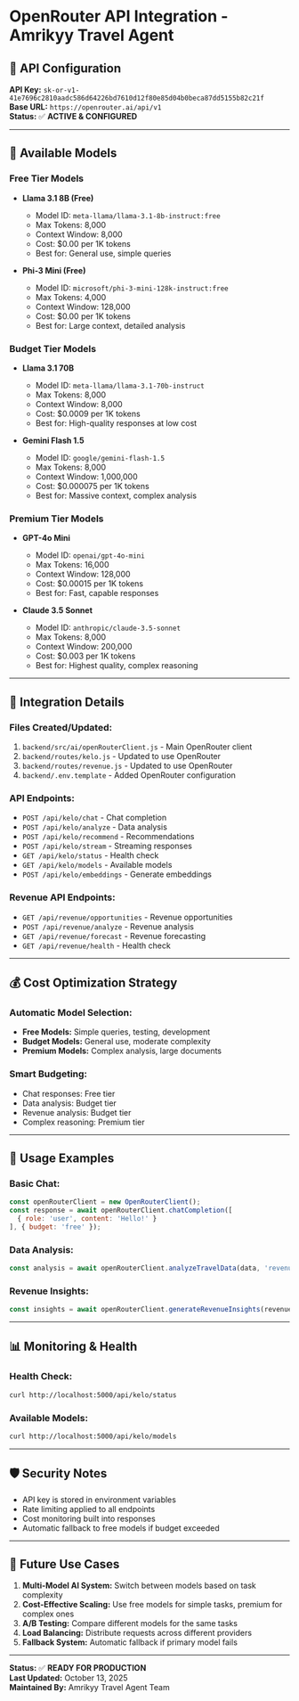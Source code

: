 # OpenRouter API Integration - Amrikyy Travel Agent

## 🔑 **API Configuration**

**API Key:** `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`  
**Base URL:** `https://openrouter.ai/api/v1`  
**Status:** ✅ **ACTIVE & CONFIGURED**

---

## 🤖 **Available Models**

### **Free Tier Models**
- **Llama 3.1 8B (Free)**
  - Model ID: `meta-llama/llama-3.1-8b-instruct:free`
  - Max Tokens: 8,000
  - Context Window: 8,000
  - Cost: $0.00 per 1K tokens
  - Best for: General use, simple queries

- **Phi-3 Mini (Free)**
  - Model ID: `microsoft/phi-3-mini-128k-instruct:free`
  - Max Tokens: 4,000
  - Context Window: 128,000
  - Cost: $0.00 per 1K tokens
  - Best for: Large context, detailed analysis

### **Budget Tier Models**
- **Llama 3.1 70B**
  - Model ID: `meta-llama/llama-3.1-70b-instruct`
  - Max Tokens: 8,000
  - Context Window: 8,000
  - Cost: $0.0009 per 1K tokens
  - Best for: High-quality responses at low cost

- **Gemini Flash 1.5**
  - Model ID: `google/gemini-flash-1.5`
  - Max Tokens: 8,000
  - Context Window: 1,000,000
  - Cost: $0.000075 per 1K tokens
  - Best for: Massive context, complex analysis

### **Premium Tier Models**
- **GPT-4o Mini**
  - Model ID: `openai/gpt-4o-mini`
  - Max Tokens: 16,000
  - Context Window: 128,000
  - Cost: $0.00015 per 1K tokens
  - Best for: Fast, capable responses

- **Claude 3.5 Sonnet**
  - Model ID: `anthropic/claude-3.5-sonnet`
  - Max Tokens: 8,000
  - Context Window: 200,000
  - Cost: $0.003 per 1K tokens
  - Best for: Highest quality, complex reasoning

---

## 🚀 **Integration Details**

### **Files Created/Updated:**
1. `backend/src/ai/openRouterClient.js` - Main OpenRouter client
2. `backend/routes/kelo.js` - Updated to use OpenRouter
3. `backend/routes/revenue.js` - Updated to use OpenRouter
4. `backend/.env.template` - Added OpenRouter configuration

### **API Endpoints:**
- `POST /api/kelo/chat` - Chat completion
- `POST /api/kelo/analyze` - Data analysis
- `POST /api/kelo/recommend` - Recommendations
- `POST /api/kelo/stream` - Streaming responses
- `GET /api/kelo/status` - Health check
- `GET /api/kelo/models` - Available models
- `POST /api/kelo/embeddings` - Generate embeddings

### **Revenue API Endpoints:**
- `GET /api/revenue/opportunities` - Revenue opportunities
- `POST /api/revenue/analyze` - Revenue analysis
- `GET /api/revenue/forecast` - Revenue forecasting
- `GET /api/revenue/health` - Health check

---

## 💰 **Cost Optimization Strategy**

### **Automatic Model Selection:**
- **Free Models:** Simple queries, testing, development
- **Budget Models:** General use, moderate complexity
- **Premium Models:** Complex analysis, large documents

### **Smart Budgeting:**
- Chat responses: Free tier
- Data analysis: Budget tier
- Revenue analysis: Budget tier
- Complex reasoning: Premium tier

---

## 🔧 **Usage Examples**

### **Basic Chat:**
```javascript
const openRouterClient = new OpenRouterClient();
const response = await openRouterClient.chatCompletion([
  { role: 'user', content: 'Hello!' }
], { budget: 'free' });
```

### **Data Analysis:**
```javascript
const analysis = await openRouterClient.analyzeTravelData(data, 'revenue');
```

### **Revenue Insights:**
```javascript
const insights = await openRouterClient.generateRevenueInsights(revenueData);
```

---

## 📊 **Monitoring & Health**

### **Health Check:**
```bash
curl http://localhost:5000/api/kelo/status
```

### **Available Models:**
```bash
curl http://localhost:5000/api/kelo/models
```

---

## 🛡️ **Security Notes**

- API key is stored in environment variables
- Rate limiting applied to all endpoints
- Cost monitoring built into responses
- Automatic fallback to free models if budget exceeded

---

## 🎯 **Future Use Cases**

1. **Multi-Model AI System:** Switch between models based on task complexity
2. **Cost-Effective Scaling:** Use free models for simple tasks, premium for complex ones
3. **A/B Testing:** Compare different models for the same tasks
4. **Load Balancing:** Distribute requests across different providers
5. **Fallback System:** Automatic fallback if primary model fails

---

**Status:** ✅ **READY FOR PRODUCTION**  
**Last Updated:** October 13, 2025  
**Maintained By:** Amrikyy Travel Agent Team
